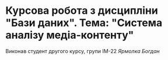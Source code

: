 # Курсова робота з дисципліни "Бази даних". Тема: "Система аналізу медіа-контенту"

Виконав студент другого курсу, групи ІМ-22 _Ярмолка Богдан_
